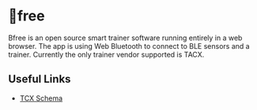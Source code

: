 🚵free
======

Bfree is an open source smart trainer software running entirely in a web
browser. The app is using Web Bluetooth to connect to BLE sensors and a
trainer. Currently the only trainer vendor supported is TACX.

Useful Links
------------

- [TCX Schema](https://www8.garmin.com/xmlschemas/TrainingCenterDatabasev2.xsd)
